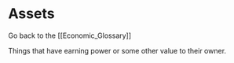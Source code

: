 # Assets

Go back to the [[Economic_Glossary]]


Things that have earning power or some other value to their owner.

